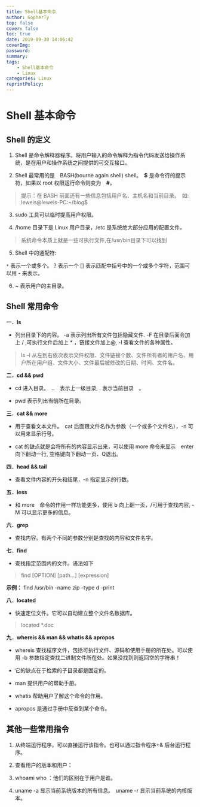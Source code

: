 ```yaml
---
title: Shell基本命令
author: GopherTy
top: false
cover: false
toc: true
date: 2019-09-30 14:06:42
coverImg:
password:
summary: 
tags: 
    - Shell基本命令
    - Linux
categories: Linux
reprintPolicy:
---
```

# Shell 基本命令

## Shell 的定义

1. Shell 是命令解释器程序。将用户输入的命令解释为指令代码发送给操作系统，是在用户和操作系统之间提供的可交互接口。

2. Shell 最常用的是　BASH(bourne again shell) shell。　**$** 是命令行的提示符，如果以 root 权限运行命令则变为　**#**。

> 提示：在 BASH 前面还有一些信息包括用户名、主机名和当前目录。　如: leweis@leweis-PC:~/blog$

3. sudo 工具可以临时提高用户权限。

4. /home 目录下是 Linux 用户目录，/etc 是系统绝大部分应用的配置文件。

> 系统命令本质上就是一些可执行文件,在/usr/bin目录下可以找到

5. Shell 中的通配符:

`*` 表示一个或多个。
? 表示一个
[] 表示匹配中括号中的一个或多个字符，范围可以用 - 来表示。

6. ~ 表示用户的主目录。

## Shell 常用命令

**一．ls**　

- 列出目录下的内容。 -a 表示列出所有文件包括隐藏文件. -F 在目录后面会加上 / ,可执行文件后加上 * ，链接文件加上@, -l 查看文件的各种属性。

> ls -l 从左到右依次表示文件权限、文件链接个数、文件所有者的用户名、用户所在用户组、文件大小、文件最后被修改的日期、时间、文件名。

**二．cd && pwd**

- cd 进入目录。　..　表示上一级目录, . 表示当前目录　。

- pwd 表示列出当前所在目录。

**三．cat && more**

- 用于查看文本文件。　cat 后面跟文件名作为参数（一个或多个文件名），-n 可以用来显示行号。

- cat 的缺点就是会将所有的内容显示出来，可以使用 more 命令来显示　enter　向下翻动一行, 空格键向下翻动一页、Q退出。

**四．head && tail**

- 查看文件内容的开头和结尾，-n 指定显示的行数。

**五．less**

- 和 more　命令的作用一样功能更多，使用 b 向上翻一页，/可用于查找内容, -M 可以显示更多的信息。

**六．grep**

- 查找内容。有两个不同的参数分别是查找的内容和文件名字。

**七．find**

- 查找指定范围内的文件。语法如下

> find [OPTION] [path...] [expression] 

**示例：** find /usr/bin -name zip -type d -print

**八．located**

- 快速定位文件。它可以自动建立整个文件名数据库。　

> located *.doc

**九．whereis && man && whatis && apropos**

- whereis 查找程序文件，包括可执行文件、源码和使用手册的所在处。可以使用 -b 参数指定查找二进制文件所在处。如果没找到则返回空的字符串！

- 它的缺点在于检索的子目录都是固定的。

- man 提供用户的帮助手册。

- whatis 帮助用户了解这个命令的作用。

- apropos 是通过手册中反查到某个命令。

## 其他一些常用指令

1. 从终端运行程序，可以直接运行该指令。也可以通过指令程序+& 后台运行程序。

2. 查看用户的版本和用户：

3. whoami who ：他们的区别在于用户是谁。

4. uname -a 显示当前系统版本的所有信息。　uname -r 显示当前系统的内核版本。
